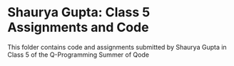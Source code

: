 # Shaurya Gupta: Class 5 Assignments and Code
This folder contains code and assignments submitted by Shaurya Gupta in Class 5 of the Q-Programming Summer of Qode